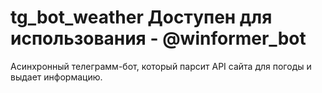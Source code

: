 # tg_bot_weather Доступен для использования - @winformer_bot
Асинхронный телеграмм-бот, который парсит API сайта для погоды и выдает информацию.

